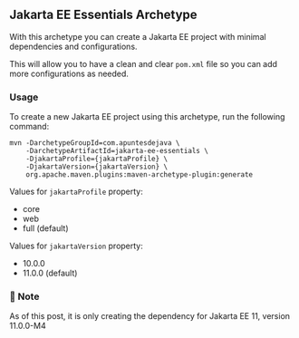 ## Jakarta EE Essentials Archetype

With this archetype you can create a Jakarta EE project with minimal dependencies and configurations.

This will allow you to have a clean and clear `pom.xml` file so you can add more configurations as needed.

### Usage

To create a new Jakarta EE project using this archetype, run the following command:

```shell
mvn -DarchetypeGroupId=com.apuntesdejava \
    -DarchetypeArtifactId=jakarta-ee-essentials \
    -DjakartaProfile={jakartaProfile} \
    -DjakartaVersion={jakartaVersion} \
    org.apache.maven.plugins:maven-archetype-plugin:generate 
```

Values for `jakartaProfile` property:
- core
- web
- full (default)

Values for `jakartaVersion` property:
- 10.0.0
- 11.0.0 (default)

### 📌 Note
As of this post, it is only creating the dependency for Jakarta EE 11, version 11.0.0-M4
